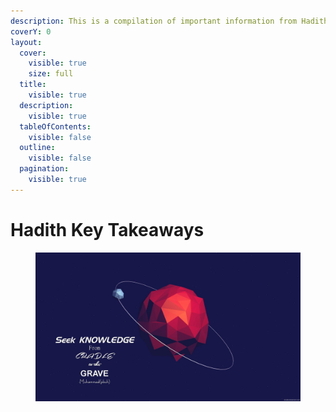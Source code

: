 ```yaml
---
description: This is a compilation of important information from Hadith.
coverY: 0
layout:
  cover:
    visible: true
    size: full
  title:
    visible: true
  description:
    visible: true
  tableOfContents:
    visible: false
  outline:
    visible: false
  pagination:
    visible: true
---
```


# Hadith Key Takeaways

<figure><img src=".gitbook/assets/wp3163229-wallpaper-islamic-quotes.jpg" alt=""><figcaption></figcaption></figure>
